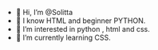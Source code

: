 - 👋 Hi, I’m @Solitta
- 💯 I know HTML and beginner PYTHON.
- 👀 I’m interested in python , html and css.
- 🌱 I’m currently learning CSS.


<!---
Solitta/Solitta is a ✨ special ✨ repository because its `README.md` (this file) appears on your GitHub profile.
You can click the Preview link to take a look at your changes.
--->
